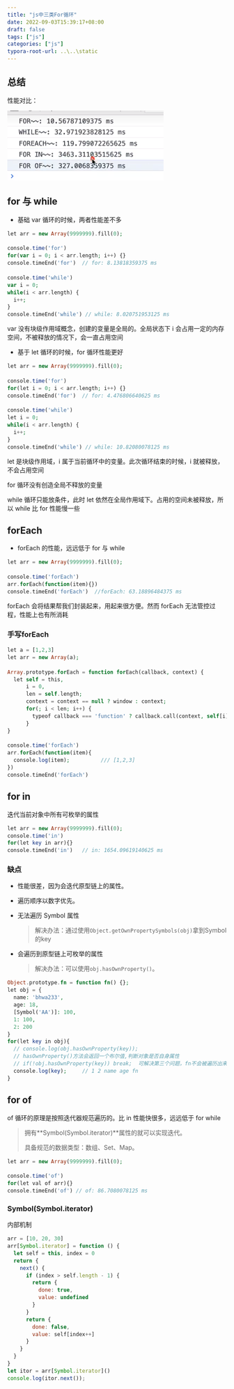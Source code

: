```yaml
---
title: "js中三类For循环"
date: 2022-09-03T15:39:17+08:00
draft: false
tags: ["js"]
categories: ["js"]
typora-root-url: ..\..\static
---
```


## 总结

性能对比：

![image-20220903160124158](https://raw.githubusercontent.com/lxw15337674/PicGo_image/main/image-20220903160124158.png)



## for 与 while

- 基础 var 循环的时候，两者性能差不多

```php
let arr = new Array(9999999).fill(0);

console.time('for')
for(var i = 0; i < arr.length; i++) {}
console.timeEnd('for')  // for: 8.13818359375 ms

console.time('while')
var i = 0;
while(i < arr.length) {
  i++;
}
console.timeEnd('while') // while: 8.020751953125 ms
```

var 没有块级作用域概念，创建的变量是全局的。全局状态下 i 会占用一定的内存空间，不被释放的情况下，会一直占用空间

- 基于 let 循环的时候，for 循环性能更好

```php
let arr = new Array(9999999).fill(0);

console.time('for')
for(let i = 0; i < arr.length; i++) {}
console.timeEnd('for')  // for: 4.476806640625 ms

console.time('while')
let i = 0;
while(i < arr.length) {
  i++;
}
console.timeEnd('while') // while: 10.82080078125 ms
```

let 是块级作用域，i 属于当前循环中的变量。此次循环结束的时候，i 就被释放，不会占用空间

for 循环没有创造全局不释放的变量

while 循环只能放条件，此时 let 依然在全局作用域下。占用的空间未被释放，所以 while 比 for 性能慢一些

## forEach

- forEach 的性能，远远低于 for 与 while

```php
let arr = new Array(9999999).fill(0);

console.time('forEach')
arr.forEach(function(item){})
console.timeEnd('forEach')	//forEach: 63.18896484375 ms

```

forEach 会将结果帮我们封装起来，用起来很方便。然而 forEach 无法管控过程，性能上也有所消耗

### 手写forEach

```php
let a = [1,2,3]
let arr = new Array(a);

Array.prototype.forEach = function forEach(callback, context) {
  let self = this,
      i = 0,
      len = self.length;
      context = context == null ? window : context;
      for(; i < len; i++) {
        typeof callback === 'function' ? callback.call(context, self[i]) : null;
      }
}

console.time('forEach')
arr.forEach(function(item){
  console.log(item);          /// [1,2,3]
})
console.timeEnd('forEach')
```

## for in

迭代当前对象中所有可枚举的属性

```php
let arr = new Array(9999999).fill(0);
console.time('in')
for(let key in arr){}
console.timeEnd('in')   // in: 1654.09619140625 ms

```

### 缺点

- 性能很差，因为会迭代原型链上的属性。

- 遍历顺序以数字优先。

- 无法遍历 Symbol 属性

  > 解决办法：通过使用`Object.getOwnPropertySymbols(obj)`拿到Symbol的key

- 会遍历到原型链上可枚举的属性

  > 解决办法：可以使用`obj.hasOwnProperty()`。

```php
Object.prototype.fn = function fn() {};
let obj = {
  name: 'bhwa233',
  age: 18,
  [Symbol('AA')]: 100,
  1: 100,
  2: 200
}
for(let key in obj){
  // console.log(obj.hasOwnProperty(key)); 
  // hasOwnProperty()方法会返回一个布尔值,判断对象是否自身属性
  // if(!obj.hasOwnProperty(key)) break;  可解决第三个问题，fn不会被遍历出来
  console.log(key);     // 1 2 name age fn
}
```

## for of

of 循环的原理是按照迭代器规范遍历的。比 in 性能快很多，远远低于 for while

> 拥有**Symbol(Symbol.iterator)**属性的就可以实现迭代。
>
> 具备规范的数据类型：数组、Set、Map。

```php
let arr = new Array(9999999).fill(0);

console.time('of')
for(let val of arr){}
console.timeEnd('of') // of: 86.7080078125 ms
```



### **Symbol(Symbol.iterator)**

内部机制

```javascript
arr = [10, 20, 30]
arr[Symbol.iterator] = function () {
  let self = this, index = 0
  return {
    next() {
      if (index > self.length - 1) {
        return {
          done: true,
          value: undefined
        }
      }
      return {
        done: false,
        value: self[index++]
      }
    }
  }
}
let itor = arr[Symbol.iterator]()
console.log(itor.next());
```

